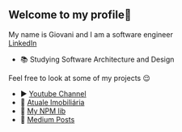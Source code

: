 ## Welcome to my profile👋
My name is Giovani and I am a software engineer <br />
[LinkedIn](https://www.linkedin.com/in/giovani-ricco-farias-b97316186/)

- 📚 Studying Software Architecture and Design

Feel free to look at some of my projects 😌 <br />
- ▶️ [Youtube Channel](https://youtube.com/@giovaniif) <br />
- 👾 [Atuale Imobiliária](https://atualeimobiliaria.com)<br />
- 🥳 [My NPM lib](https://www.npmjs.com/package/binarysjs) <br />
- 📝 [Medium Posts](https://giovaniif.medium.com/) 
